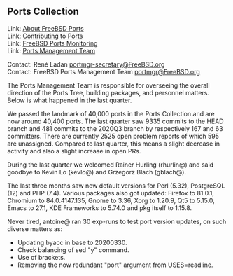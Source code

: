 ## Ports Collection ##

Link:	 [About FreeBSD Ports](https://www.FreeBSD.org/ports/)  
Link:	 [Contributing to Ports](https://www.freebsd.org/doc/en_US.ISO8859-1/articles/contributing/ports-contributing.html)  
Link:	 [FreeBSD Ports Monitoring](http://portsmon.freebsd.org/index.html)  
Link:	 [Ports Management Team](https://www.freebsd.org/portmgr/index.html)  

Contact: René Ladan <portmgr-secretary@FreeBSD.org>  
Contact: FreeBSD Ports Management Team <portmgr@FreeBSD.org>  

The Ports Management Team is responsible for overseeing the
overall direction of the Ports Tree, building packages, and
personnel matters.  Below is what happened in the last quarter.

We passed the landmark of 40,000 ports in the Ports Collection
and are now around 40,400 ports.  The last quarter saw 9335
commits to the HEAD branch and 481 commits to the 2020Q3 branch
by respectively 167 and 63 committers.  There are currently 2525
open problem reports of which 595 are unassigned.  Compared to
last quarter, this means a slight decrease in activity and also
a slight increase in open PRs.

During the last quarter we welcomed Rainer Hurling (rhurlin@) and
said goodbye to Kevin Lo (kevlo@) and Grzegorz Blach (gblach@).

The last three months saw new default versions for Perl (5.32),
PostgreSQL (12) and PHP (7.4). Various packages also got updated:
Firefox to 81.0.1, Chromium to 84.0.4147.135, Gnome to 3.36,
Xorg to 1.20.9, Qt5 to 5.15.0, Emacs to 27.1, KDE Frameworks to
5.74.0 and pkg itself to 1.15.8.

Never tired, antoine@ ran 30 exp-runs to test port version updates,
on such diverse matters as:
  * Updating byacc in base to 20200330.
  * Check balancing of sed "y" command.
  * Use of brackets.
  * Removing the now redundant "port" argument from USES=readline.
